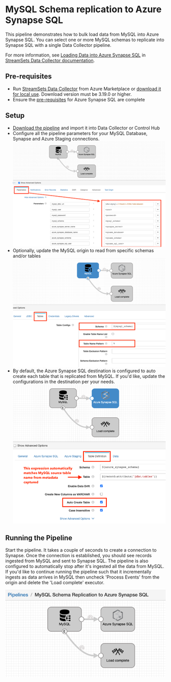 MySQL Schema replication to Azure Synapse SQL
==============================

This pipeline demonstrates how to bulk load data from MySQL into Azure Synapse SQL. You can select one or more MySQL schemas to replicate into Synapse SQL with a single Data Collector pipeline.

For more information, see [Loading Data into Azure Synapse SQL](https://streamsets.com/documentation/datacollector/latest/help/datacollector/UserGuide/Destinations/AzureSynapse.html) in [StreamSets Data Collector documentation](https://streamsets.com/documentation/datacollector/latest/help/).

Pre-requisites
-------------

* Run [StreamSets Data Collector](https://streamsets.com/products/dataops-platform/data-collector/) from Azure Marketplace or [download it for local use](https://streamsets.com/products/dataops-platform/data-collector/download/). Download version must be 3.19.0 or higher.
* Ensure the [pre-requisites](https://streamsets.com/documentation/datacollector/latest/help/datacollector/UserGuide/Destinations/AzureSynapse.html "pre-requisites") for Azure Synapse SQL are complete

Setup
-----

* [Download the pipeline](MySQL_Schema_Replication_to_Azure_Synapse_SQL.zip?raw=true) and import it into Data Collector or Control Hub
* Configure all the pipeline parameters for your MySQL Database, Synapse and Azure Staging connections.
![Parameters](images/parameters.png)
* Optionally, update the MySQL origin to read from specific schemas and/or tables
![MySQL](images/mysql_configs.png)
* By default, the Azure Synapse SQL destination is configured to auto create each table that is replicated from MySQL. If you'd like, update the configurations in the destination per your needs.
![MySQL](images/synapse_auto_create.png)

Running the Pipeline
--------------------

Start the pipeline. It takes a couple of seconds to create a connection to Synapse. Once the connection is established, you should see records ingested from MySQL and sent to Synapse SQL. The pipeline is also configured to automatically stop after it's ingested all the data from MySQL. If you'd like to continue running the pipeline such that it incrementally ingests as data arrives in MySQL then uncheck 'Process Events' from the origin and delete the 'Load complete' executor.

![Pipeline](images/MySQL_Schema_Replication_to_Azure_Synapse_SQL.png)
